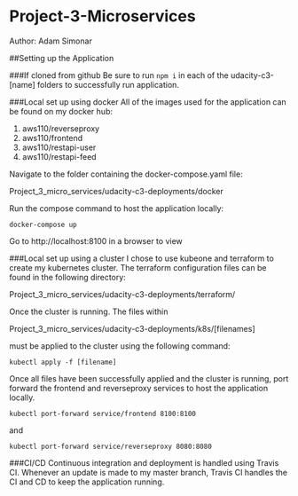 # Project-3-Microservices
Author: Adam Simonar

##Setting up the Application

###If cloned from github
Be sure to run `npm i` in each of the udacity-c3-[name] folders to successfully
run application.

###Local set up using docker
All of the images used for the application can be found on my docker hub:
1. aws110/reverseproxy
2. aws110/frontend
3. aws110/restapi-user
4. aws110/restapi-feed

Navigate  to the folder containing the docker-compose.yaml file:

Project_3_micro_services/udacity-c3-deployments/docker

Run the compose command to host the application locally:

`docker-compose up`

Go to http://localhost:8100 in a browser to view


###Local set up using a cluster
I chose to use kubeone and terraform to create my kubernetes cluster. The terraform 
configuration files can be found  in the following directory:

Project_3_micro_services/udacity-c3-deployments/terraform/

Once the cluster is running. The files within
 
Project_3_micro_services/udacity-c3-deployments/k8s/[filenames]

must be applied to the cluster using the following command:

`kubectl apply -f [filename]`

Once all files have been successfully applied and the cluster is running, port forward
the frontend and reverseproxy services to host the application locally.

`kubectl port-forward service/frontend 8100:8100`

and

`kubectl port-forward service/reverseproxy 8080:8080`

###CI/CD
Continuous integration and deployment is handled using Travis CI. Whenever an update is
made to my master branch, Travis CI handles the CI and CD to keep the application running.





